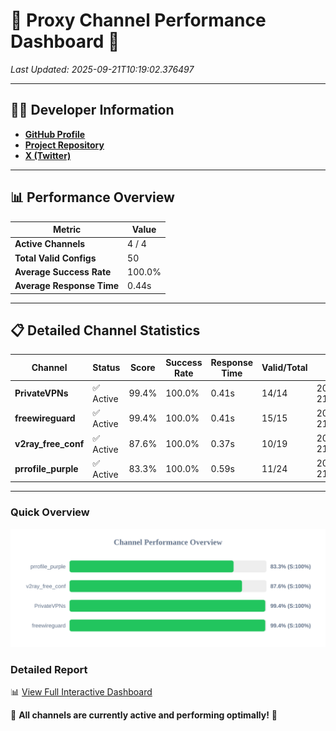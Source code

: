 # 🌟 Proxy Channel Performance Dashboard 🌟

_Last Updated: 2025-09-21T10:19:02.376497_

---

## 👩‍💻 Developer Information

- **[GitHub Profile](https://github.com/4n0nymou3)**  
- **[Project Repository](https://github.com/4n0nymou3/multi-proxy-config-fetcher)**  
- **[X (Twitter)](https://x.com/4n0nymou3)**  

---

## 📊 Performance Overview

| Metric                | Value       |
|-----------------------|-------------|
| **Active Channels**   | 4 / 4       |
| **Total Valid Configs** | 50          |
| **Average Success Rate** | 100.0%      |
| **Average Response Time** | 0.44s       |

---

## 📋 Detailed Channel Statistics

| Channel          | Status     | Score  | Success Rate | Response Time | Valid/Total | Last Success               |
|------------------|------------|--------|--------------|---------------|-------------|----------------------------|
| **PrivateVPNs**  | ✅ Active  | 99.4%  | 100.0% | 0.41s         | 14/14       | 2025-09-21T10:19:01.932442 |
| **freewireguard**  | ✅ Active  | 99.4%  | 100.0% | 0.41s         | 15/15       | 2025-09-21T10:19:02.374680 |
| **v2ray_free_conf**  | ✅ Active  | 87.6%  | 100.0% | 0.37s         | 10/19       | 2025-09-21T10:19:01.480558 |
| **prrofile_purple**  | ✅ Active  | 83.3%  | 100.0% | 0.59s         | 11/24       | 2025-09-21T10:19:01.063398 |

---

### Quick Overview
<div align="center">
  <a href="https://raw.githubusercontent.com/nullluser/NullRepo/refs/heads/main/assets/channel_stats_chart.svg">
    <img src="https://raw.githubusercontent.com/nullluser/NullRepo/refs/heads/main/assets/channel_stats_chart.svg" alt="Source Performance Statistics" width="800">
  </a>
</div>

### Detailed Report
📊 [View Full Interactive Dashboard](https://htmlpreview.github.io/?https://github.com/nullluser/NullRepo/blob/main/assets/performance_report.html)

🎉 **All channels are currently active and performing optimally!** 🎉
